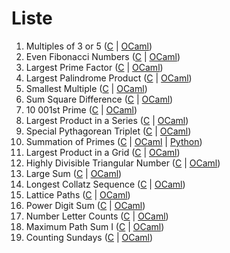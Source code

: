 # Liste
1. Multiples of 3 or 5 ([C](./p1.c) | [OCaml](./p1.ml))
2. Even Fibonacci Numbers ([C](./p2.c) | [OCaml](./p2.ml))
3. Largest Prime Factor ([C](./p3,c) | [OCaml](./p3.ml))
4. Largest Palindrome Product ([C](./p4.c) | [OCaml](./p4.ml))
5. Smallest Multiple ([C](./p5.c) | [OCaml](./p5.ml))
6. Sum Square Difference ([C](./p6.c) | [OCaml](./p6.ml))
7. 10 001st Prime ([C](./p7.c) | [OCaml](./p7.c))
8. Largest Product in a Series ([C](./p8.c) | [OCaml](./p8.ml))
9. Special Pythagorean Triplet ([C](./p9.c) | [OCaml](./p9.ml))
10. Summation of Primes ([C](./p10.c) | [OCaml](./p10.ml) | [Python](./p10.py))
11. Largest Product in a Grid ([C](./p11.c) | [OCaml](./p11.ml))
12. Highly Divisible Triangular Number ([C](./p12.c) | [OCaml](./p12.ml))
13. Large Sum ([C](./p13.c) | [OCaml](./p13.ml))
14. Longest Collatz Sequence ([C](./p14.c) | [OCaml](./p14.ml))
15. Lattice Paths ([C](./p15.c) | [OCaml](./p15.ml))
16. Power Digit Sum ([C](./p16.c) | [OCaml](./p16.ml))
17. Number Letter Counts ([C](./p17.c) | [OCaml](./p17.ml))
18. Maximum Path Sum I ([C](./p18.c) | [OCaml](./p18.ml))
19. Counting Sundays ([C](./p19.c) | [OCaml](./p19.ml))
